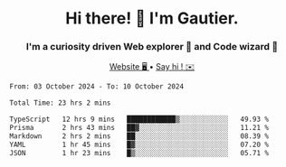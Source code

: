 <h1 align="center">Hi there! 👋 I'm Gautier.</h1>
<h3 align="center">I'm a curiosity driven Web explorer 🚀 and Code wizard 🧙</h3>

<p align="center">
  <a href="https://xisabla.github.io/">Website 🖥️ </a> •
  <a href="mailto:xisabla.dev@gmail.com">Say hi ! ✉️</a>
</p>

<!--START_SECTION:waka-->

```txt
From: 03 October 2024 - To: 10 October 2024

Total Time: 23 hrs 2 mins

TypeScript   12 hrs 9 mins   ████████████▒░░░░░░░░░░░░   49.93 %
Prisma       2 hrs 43 mins   ██▓░░░░░░░░░░░░░░░░░░░░░░   11.21 %
Markdown     2 hrs 2 mins    ██░░░░░░░░░░░░░░░░░░░░░░░   08.39 %
YAML         1 hr 45 mins    █▓░░░░░░░░░░░░░░░░░░░░░░░   07.20 %
JSON         1 hr 23 mins    █▒░░░░░░░░░░░░░░░░░░░░░░░   05.71 %
```

<!--END_SECTION:waka-->

